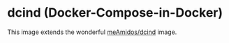 # dcind (Docker-Compose-in-Docker)

This image extends the wonderful [meAmidos/dcind](https://github.com/meAmidos/dcind) image.

